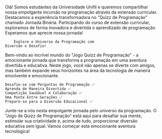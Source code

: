 Olá! Somos estudantes da Universidade Unifil e queremos compartilhar nossa empolgante incursão na programação através da extensão curricular. 
Destacamos a experiência transformadora no "Quizz de Programação" chamado Jornada Binária. Participando do curso de extensão curricular, 
exploramos de forma inovadora e divertida o aprendizado de programação Esperamos que aprecie nossa jornada!

        Explore o Universo da Programação com                          Diversão e Desafio!


Bem-vindo ao incrível mundo do "Jogo Quizz de Programação" - a emocionante jornada que transforma a programação em uma aventura divertida e educativa.
Neste jogo, você não apenas se diverte com amigos, mas também expande seus horizontes na área da tecnologia de maneira envolvente e emocionante.


    Desafie-se com Perguntas de Programação ✅
    Aprenda de Maneira Divertida ✅
    Competição Saudável e Colaboração ✅
    Uma Ponte Entre Gerações ✅
    Prepare-se para a Diversão Educacional ✅

 

Junte-se a nós nesta empolgante jornada pelo universo da programação. 
O "Jogo de Quizz de Programação" está aqui para desafiar sua mente, estimular sua criatividade e, acima de tudo, proporcionar diversão educativa sem igual. 
Vamos começar esta emocionante aventura tecnológica!
